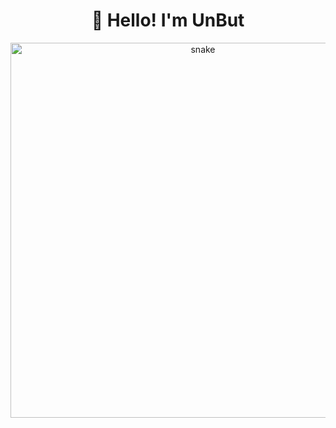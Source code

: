 <h1 align="center">👋 Hello! I'm UnBut </h1>

<p align="center">
 <img width="600" src="assets/1497495103_ezgif.com-resize (1).gif" alt="snake"/>
</p>
